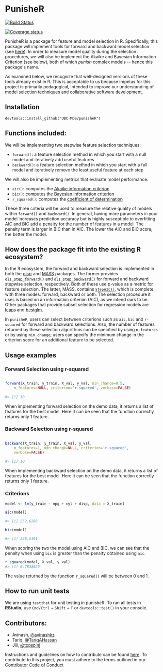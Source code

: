 # PunisheR

[![Build Status](https://travis-ci.org/UBC-MDS/punisheR.svg?branch=master)](https://travis-ci.org/UBC-MDS/punisheR)

[![Coverage status](https://codecov.io/gh/UBC-MDS/punisheR/branch/master/graph/badge.svg)](https://codecov.io/github/UBC-MDS/punisheR?branch=master)


PunisheR is a package for feature and model selection in R. Specifically, this package will implement tools for
forward and backward model selection (see [here](https://en.wikipedia.org/wiki/Stepwise_regression)).
In order to measure model quality during the selection procedures, we will also be implement
the Akaike and Bayesian Information Criterion (see below), both of which *punish* complex models -- hence this package's
name.

As examined below, we recognize that well-designed versions of these tools already exist in R.
This is acceptable to us because impetus for this project is primarily pedagogical, intended to
improve our understanding of model selection techniques and collaborative software development.

## Installation

```
devtools::install_github("UBC-MDS/punisheR")
```

## Functions included:

We will be implementing two stepwise feature selection techniques:

- `forward()`: a feature selection method in which you start with a null model and iteratively add useful features
- `backward()`: a feature selection method in which you start with a full model and iteratively remove the least useful feature at each step

We will also be implementing metrics that evaluate model performance: 

- `aic()`: computes the [Akaike information criterion](https://en.wikipedia.org/wiki/Akaike_information_criterion)
- `bic()`: computes the [Bayesian information criterion](https://en.wikipedia.org/wiki/Bayesian_information_criterion)
- `r_squared()`: computes the [coefficient of determination](https://en.wikipedia.org/wiki/Coefficient_of_determination)

These three criteria will be used to measure the relative quality of models within `forward()` and `backward()`. In general, having more parameters in your model increases prediction accuracy but is highly susceptible to overfitting. AIC and BIC add a penalty for the number of features in a model. The penalty term is larger in BIC than in AIC. The lower the AIC and BIC score, the better the model.

## How does the package fit into the existing R ecosystem?

In the R ecosystem, the forward and backward selection is implemented in both the [olsrr](https://cran.r-project.org/web/packages/olsrr/) and [MASS](https://cran.r-project.org/web/packages/MASS/MASS.pdf) packages. The former provides [`ols_step_forward()`](https://www.rdocumentation.org/packages/olsrr/versions/0.4.0/topics/ols_step_forward) and [`ols_step_backward()`](https://www.rdocumentation.org/packages/olsrr/versions/0.4.0/topics/ols_step_backward) for forward and backward stepwise selection, respectively. Both of these use p-value as a metric for feature selection. The latter, MASS, contains [`StepAIC()`](https://stat.ethz.ch/R-manual/R-devel/library/MASS/html/stepAIC.html), which is complete with three modes: forward, backward or both. The selection procedure it uses is based on an information criterion (AIC), as we intend ours to be. Other packages that provide subset selection for regression models are [leaps](https://cran.r-project.org/web/packages/leaps/leaps.pdf) and [bestglm](https://cran.r-project.org/web/packages/bestglm/bestglm.pdf).

In `punisheR`, users can select between criterions such as `aic`, `bic` and `r-squared` for forward and backward selections. Also, the number of features returned by these selection algorithms can be specified by using `n_features` or by using `min_change`; users can specify the minimum change in the criterion score for an additional feature to be selected.


## Usage examples

### Forward Selection using r-squared

``` r

forward(X_train, y_train, X_val, y_val, min_change=0.5,
    n_features=NULL, criterion='r-squared', verbose=FALSE)
    
#> [1] 10

```
When implementing forward selection on the demo data, it returns a list of features for the best model. Here it can be seen that the function correctly returns only 1 feature.

### Backward Selection using r-squared

``` r

backward(X_train, y_train, X_val, y_val,
    n_features=1, min_change=NULL, criterion='r-squared',
    verbose=FALSE)
    
#> [1] 10

```

When implementing backward selection on the demo data, it returns a list of features for the best model. Here it can be seen that the function correctly returns only 1 feature.

### Criterions

``` r
model <- lm(y_train ~ mpg + cyl + disp, data = X_train)

aic(model)

#> [1] 252.6288

bic(model)

#> [1] 258.5191

```

When scoring the two the model using AIC and BIC, we can see that the penalty when using `bic` is greater than the penalty obtained using `aic`.

``` r
r_squared(model, X_val, y_val)
#> [1] 0.7838625
```

The value returned by the function `r_squared()` will be between 0 and 1.

## How to run unit tests

We are using `testthat` for unit testing in punisheR. To run all tests in **RStudio**, use `Cmd/Ctrl` + `Shift` + `T` or `devtools::test()` in your console. 

## Contributors: 

- Avinash, [@avinashkz](https://github.com/avinashkz)
- Tariq, [@TariqAHassan](https://github.com/TariqAHassan/)
- Jill, [@topspinj](https://github.com/topspinj/)

Instructions and guidelines on how to contribute can be found [here](CONTRIBUTING.md).
To contribute to this project, you must adhere to the terms outlined in our [Contributor Code of Conduct](CONDUCT.md) 
